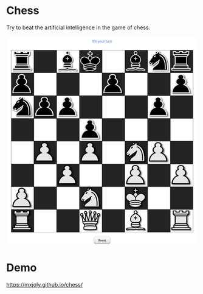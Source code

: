 # Chess

Try to beat the artificial intelligence in the game of chess.

![screenshot of the game](./screenshot.png)

# Demo

https://mxjoly.github.io/chess/
